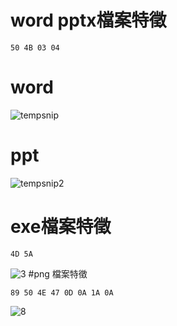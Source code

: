# word pptx檔案特徵
```
50 4B 03 04
```
# word
![tempsnip](https://user-images.githubusercontent.com/90738394/137103603-b39459aa-92bf-42db-a974-a4d918509e8c.png)
# ppt
![tempsnip2](https://user-images.githubusercontent.com/90738394/137103678-0e27f230-f06e-46f4-b5f9-3660e88610aa.png)
# exe檔案特徵
```
4D 5A
```
![3](https://user-images.githubusercontent.com/90738394/137104212-b14bde71-02bc-4f49-afcb-b25d36fea983.png)
#png 檔案特徵
```
89 50 4E 47 0D 0A 1A 0A
```

![8](https://user-images.githubusercontent.com/90738394/137107098-52175c7a-a481-4a17-92f1-b04b94c6903b.png)

